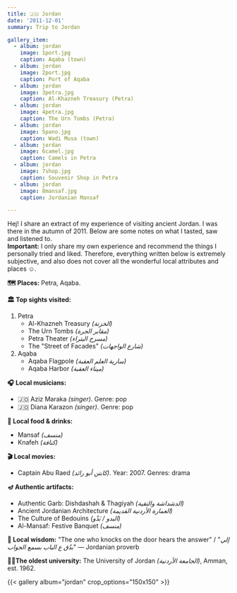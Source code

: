 ```yaml
---
title: 🇯🇴 Jordan
date: '2011-12-01'
summary: Trip to Jordan

gallery_item:
  - album: jordan
    image: 1port.jpg
    caption: Aqaba (town)
  - album: jordan
    image: 2port.jpg
    caption: Port of Aqaba
  - album: jordan
    image: 3petra.jpg
    caption: Al-Khazneh Treasury (Petra)
  - album: jordan
    image: 4petra.jpg
    caption: The Urn Tombs (Petra)
  - album: jordan
    image: 5pano.jpg
    caption: Wadi Musa (town)
  - album: jordan
    image: 6camel.jpg
    caption: Camels in Petra
  - album: jordan
    image: 7shop.jpg
    caption: Souvenir Shop in Petra
  - album: jordan
    image: 8mansaf.jpg
    caption: Jordanian Mansaf

---
```

Hej! I share an extract of my experience of visiting ancient Jordan. I was there in the autumn of 2011. Below are some notes on what I tasted, saw and listened to.<br>
<b>Important:</b> I only share my own experience and recommend the things I personally tried and liked. Therefore, everything written below is extremely subjective, and also does not cover all the wonderful local attributes and places ☺️.

<b>🗺 Places:</b> Petra, Aqaba.<br>

<b>🏛 Top sights visited: </b>
1. Petra
    - Al-Khazneh Treasury <i>(الخزنة)</i>
    - The Urn Tombs <i>(مقابر الجرة)</i>
    - Petra Theater <i>(مسرح البتراء)</i>
    - The "Street of Facades" <i>(شارع الواجهات)</i>
2. Aqaba
    - Aqaba Flagpole <i>(سارية العلم العقبة)</i>
    - Aqaba Harbor <i>(ميناء العقبة)</i>


<b>🎧 Local musicians: </b>
- 🇯🇴 Aziz Maraka <i>(singer)</i>. Genre: pop
- 🇯🇴 Diana Karazon <i>(singer)</i>. Genre: pop


<b>🥘 Local food & drinks: </b>
- Mansaf <i>(منسف)</i>
- Knafeh <i>(كنافة)</i>


<b>🎬 Local movies:</b>
- Captain Abu Raed <i>(كابتن أبو رائد)</i>. Year: 2007. Genres: drama

<b>🪔 Authentic artifacts:</b>
- Authentic Garb: Dishdashah & Thagiyah <i>(الدشداشة والتقية)</i> 
- Ancient Jordanian Architecture <i>(العمارة الأردنية القديمة)</i> 
- The Culture of Bedouins <i>(البدو / بَدْو)</i> 
- Al-Mansaf: Festive Banquet <i>(منسف)</i> 


<b>🦉 Local wisdom:</b> "The one who knocks on the door hears the answer" / "<i>إلي بدُق ع الباب بسمع الجواب</i>" — Jordanian proverb 


<b>👨‍🎓The oldest university:</b> The University of Jordan <i>(الجامعة الأردنية)</i>, Amman, est. 1962. 


{{< gallery album="jordan" crop_options="150x150" >}}
   

